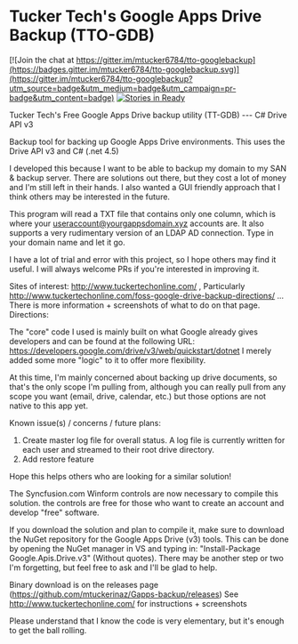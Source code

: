 # Tucker Tech's Google Apps Drive Backup (TTO-GDB)

[![Join the chat at https://gitter.im/mtucker6784/tto-googlebackup](https://badges.gitter.im/mtucker6784/tto-googlebackup.svg)](https://gitter.im/mtucker6784/tto-googlebackup?utm_source=badge&utm_medium=badge&utm_campaign=pr-badge&utm_content=badge)
[![Stories in Ready](https://badge.waffle.io/mtucker6784/tto-googlebackup.png?label=ready&title=Ready)](https://waffle.io/mtucker6784/tto-googlebackup)

Tucker Tech's Free Google Apps Drive backup utility (TT-GDB) --- C# Drive API v3

Backup tool for backing up Google Apps Drive environments. This uses the Drive API v3 and C# (.net 4.5)

I developed this because I want to be able to backup my domain to my SAN & backup server. There are solutions out there, but they cost a lot of money and I'm still left in their hands. I also wanted a GUI friendly approach that I think others may be interested in the future.

This program will read a TXT file that contains only one column, which is where your useraccount@yourgappsdomain.xyz accounts are. It also supports a very rudimentary version of an LDAP AD connection. Type in your domain name and let it go.

I have a lot of trial and error with this project, so I hope others may find it useful. I will always welcome PRs if you're interested in improving it.

Sites of interest: http://www.tuckertechonline.com/ , Particularly http://www.tuckertechonline.com/foss-google-drive-backup-directions/ ... There is more information + screenshots of what to do on that page.
Directions: 

The "core" code I used is mainly built on what Google already gives developers and can be found at the following URL: https://developers.google.com/drive/v3/web/quickstart/dotnet
I merely added some more "logic" to it to offer more flexibility.

At this time, I'm mainly concerned about backing up drive documents, so that's the only scope I'm pulling from, although you can really pull from any scope you want (email, drive, calendar, etc.) but those options are not native to this app yet.

Known issue(s) / concerns / future plans:

1. Create master log file for overall status. A log file is currently written for each user and streamed to their root drive directory.
2. Add restore feature

Hope this helps others who are looking for a similar solution!

The Syncfusion.com Winform controls are now necessary to compile this solution. the controls are free for those who want to create an account and develop "free" software. 

If you download the solution and plan to compile it, make sure to download the NuGet repository for the Google Apps Drive (v3) tools. This can be done by opening the NuGet manager in VS and typing in: "Install-Package Google.Apis.Drive.v3" (Without quotes). There may be another step or two I'm forgetting, but feel free to ask and I'll be glad to help.

Binary download is on the releases page (https://github.com/mtuckerinaz/Gapps-backup/releases)
See http://www.tuckertechonline.com/ for instructions + screenshots

Please understand that I know the code is very elementary, but it's enough to get the ball rolling.
